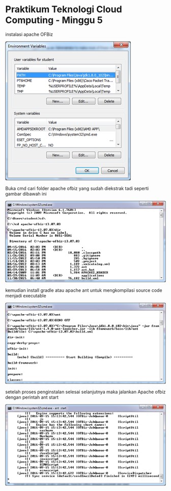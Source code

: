 <h1>Praktikum Teknologi Cloud Computing - Minggu 5</h1>

instalasi apache OFBiz

![gambar](gambar2.png)

Buka cmd cari folder apache ofbiz yang sudah diekstrak tadi seperti gambar dibawah ini 

![gambar2](gambar3.png)

kemudian install gradle atau apache ant untuk mengkompilasi source code menjadi executable

![gambar2](gambar4.png)

setelah proses penginstalan selesai selanjutnya maka jalankan Apache ofbiz dengan perintah ant start

![gambar2](gambar6.png)
